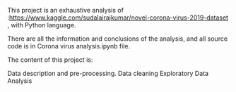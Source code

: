 This project is an exhaustive analysis of :https://www.kaggle.com/sudalairajkumar/novel-corona-virus-2019-dataset , with Python language.

There are all the information and conclusions of the analysis, and all source code is in Corona virus analysis.ipynb file.

The content of this project is:

Data description and pre-processing.
Data cleaning
Exploratory Data Analysis
